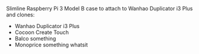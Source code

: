 Slimline Raspberry Pi 3 Model B case to attach to Wanhao Duplicator i3 Plus and clones:

* Wanhao Duplicator i3 Plus
* Cocoon Create Touch
* Balco something
* Monoprice something whatsit
